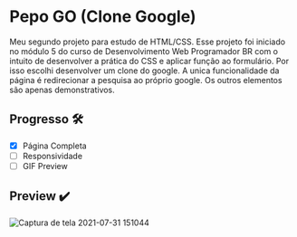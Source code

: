 # Pepo GO (Clone Google)
Meu segundo projeto para estudo de HTML/CSS. Esse projeto foi iniciado no módulo 5 do curso de Desenvolvimento Web Programador BR com o intuito de desenvolver a prática do CSS e aplicar função ao formulário. Por isso escolhi desenvolver um clone do google.
A unica funcionalidade da página é redirecionar a pesquisa ao próprio google. Os outros elementos são apenas demonstrativos.

## Progresso :hammer_and_wrench:
- [x] Página Completa
- [ ] Responsividade
- [ ] GIF Preview 

## Preview :heavy_check_mark:
![Captura de tela 2021-07-31 151044](https://i.imgur.com/sb8tREW.png)
